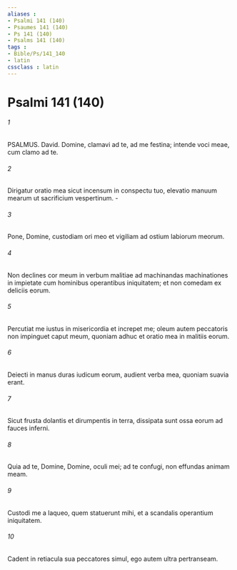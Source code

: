 ```yaml
---
aliases : 
- Psalmi 141 (140)
- Psaumes 141 (140)
- Ps 141 (140)
- Psalms 141 (140)
tags : 
- Bible/Ps/141_140
- latin
cssclass : latin
---
```


# Psalmi 141 (140)

###### 1
PSALMUS. David. Domine, clamavi ad te, ad me festina; intende voci meae, cum clamo ad te.
###### 2
Dirigatur oratio mea sicut incensum in conspectu tuo, elevatio manuum mearum ut sacrificium vespertinum. -
###### 3
Pone, Domine, custodiam ori meo et vigiliam ad ostium labiorum meorum.
###### 4
Non declines cor meum in verbum malitiae ad machinandas machinationes in impietate cum hominibus operantibus iniquitatem; et non comedam ex deliciis eorum.
###### 5
Percutiat me iustus in misericordia et increpet me; oleum autem peccatoris non impinguet caput meum, quoniam adhuc et oratio mea in malitiis eorum.
###### 6
Deiecti in manus duras iudicum eorum, audient verba mea, quoniam suavia erant.
###### 7
Sicut frusta dolantis et dirumpentis in terra, dissipata sunt ossa eorum ad fauces inferni.
###### 8
Quia ad te, Domine, Domine, oculi mei; ad te confugi, non effundas animam meam.
###### 9
Custodi me a laqueo, quem statuerunt mihi, et a scandalis operantium iniquitatem.
###### 10
Cadent in retiacula sua peccatores simul, ego autem ultra pertranseam.
